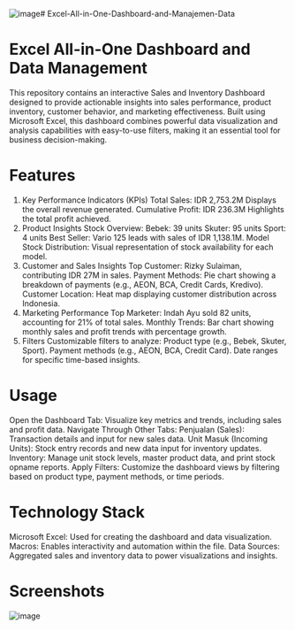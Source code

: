 ![image](https://github.com/user-attachments/assets/07193dfc-1477-45ef-8600-54f5f7b59c4a)# Excel-All-in-One-Dashboard-and-Manajemen-Data
# Excel All-in-One Dashboard and Data Management
This repository contains an interactive Sales and Inventory Dashboard designed to provide actionable insights into sales performance, product inventory, customer behavior, and marketing effectiveness. Built using Microsoft Excel, this dashboard combines powerful data visualization and analysis capabilities with easy-to-use filters, making it an essential tool for business decision-making.

# Features
1. Key Performance Indicators (KPIs)
Total Sales: IDR 2,753.2M
Displays the overall revenue generated.
Cumulative Profit: IDR 236.3M
Highlights the total profit achieved.
2. Product Insights
Stock Overview:
Bebek: 39 units
Skuter: 95 units
Sport: 4 units
Best Seller:
Vario 125 leads with sales of IDR 1,138.1M.
Model Stock Distribution:
Visual representation of stock availability for each model.
3. Customer and Sales Insights
Top Customer:
Rizky Sulaiman, contributing IDR 27M in sales.
Payment Methods:
Pie chart showing a breakdown of payments (e.g., AEON, BCA, Credit Cards, Kredivo).
Customer Location:
Heat map displaying customer distribution across Indonesia.
4. Marketing Performance
Top Marketer:
Indah Ayu sold 82 units, accounting for 21% of total sales.
Monthly Trends:
Bar chart showing monthly sales and profit trends with percentage growth.
5. Filters
Customizable filters to analyze:
Product type (e.g., Bebek, Skuter, Sport).
Payment methods (e.g., AEON, BCA, Credit Card).
Date ranges for specific time-based insights.

# Usage
Open the Dashboard Tab:
Visualize key metrics and trends, including sales and profit data.
Navigate Through Other Tabs:
Penjualan (Sales):
Transaction details and input for new sales data.
Unit Masuk (Incoming Units):
Stock entry records and new data input for inventory updates.
Inventory:
Manage unit stock levels, master product data, and print stock opname reports.
Apply Filters:
Customize the dashboard views by filtering based on product type, payment methods, or time periods.

# Technology Stack
Microsoft Excel:
Used for creating the dashboard and data visualization.
Macros:
Enables interactivity and automation within the file.
Data Sources:
Aggregated sales and inventory data to power visualizations and insights.

# Screenshots
![image](https://github.com/user-attachments/assets/467805a1-869d-4a92-99d0-01a38d328f3d)



